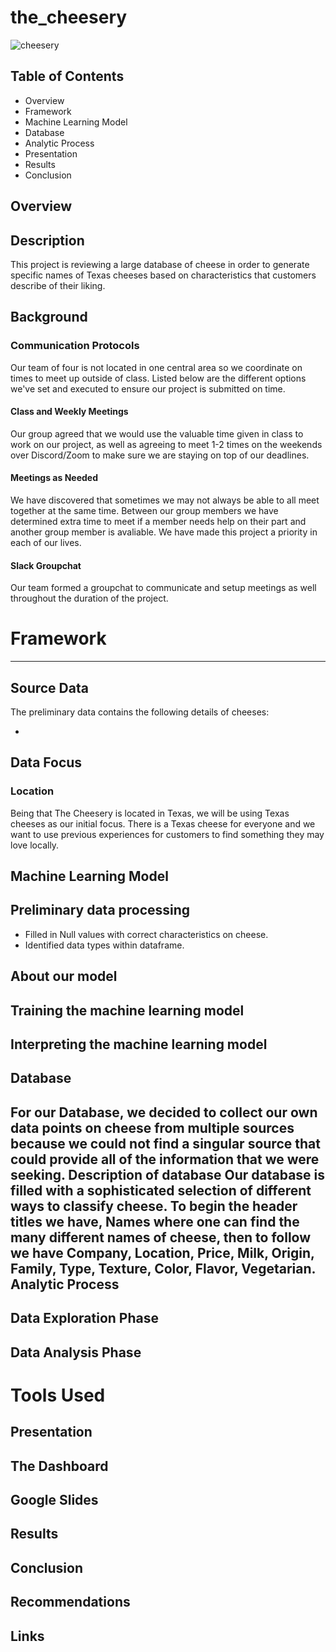 # the_cheesery

![cheesery](https://user-images.githubusercontent.com/79942792/178360846-2828677f-9589-49f2-8135-dc194ca32b13.jpg)

Table of Contents
----
* Overview
* Framework
* Machine Learning Model
* Database
* Analytic Process
* Presentation
* Results
* Conclusion

Overview
----
## Description
This project is reviewing a large database of cheese in order to generate specific names of Texas cheeses based on characteristics that customers describe of their liking. 

## Background
### Communication Protocols 
Our team of four is not located in one central area so we coordinate on times to meet up outside of class. Listed below are the different options we've set and executed to ensure our project is submitted on time.
#### Class and Weekly Meetings
Our group agreed that we would use the valuable time given in class to work on our project, as well as agreeing to meet 1-2 times on the weekends over Discord/Zoom to make sure we are staying on top of our deadlines. 
#### Meetings as Needed
We have discovered that sometimes we may not always be able to all meet together at the same time. Between our group members we have determined extra time to meet if a member needs help on their part and another group member is avaliable. We have made this project a priority in each of our lives. 
#### Slack Groupchat
Our team formed a groupchat to communicate and setup meetings as well throughout the duration of the project. 


# Framework
----

## Source Data

The preliminary data contains the following details of cheeses:

* 

## Data Focus

### Location
Being that The Cheesery is located in Texas, we will be using Texas cheeses as our initial focus. There is a Texas cheese for everyone and we want to use previous experiences for customers to find something they may love locally.

Machine Learning Model
----
## Preliminary data processing
- Filled in Null values with correct characteristics on cheese.
- Identified data types within dataframe.
## About our model
## Training the machine learning model
## Interpreting the machine learning model

Database
----
For our Database, we decided to collect our own data points on cheese from multiple sources because we could not find a singular 
source that could provide all of the information that we were seeking.
Description of database
Our database is filled with a sophisticated selection of different ways to classify cheese. To begin the header titles we have, Names where one can find the many different names of cheese, then to follow we have Company, Location, Price, Milk, Origin, Family, Type, Texture, Color, Flavor, Vegetarian.  
Analytic Process
----

## Data Exploration Phase
## Data Analysis Phase
# Tools Used

Presentation
----

## The Dashboard
## Google Slides

Results
----

Conclusion
----

## Recommendations

## Links
